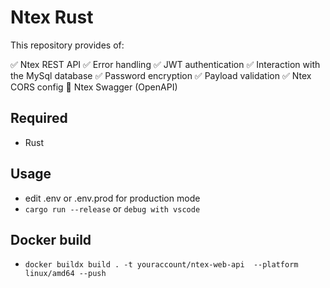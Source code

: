 # Ntex Rust

This repository provides of:

✅ Ntex REST API
✅ Error handling
✅ JWT authentication
✅ Interaction with the MySql database
✅ Password encryption
✅ Payload validation
✅ Ntex CORS config
🚫 Ntex Swagger (OpenAPI)

## Required

- Rust

## Usage

- edit .env or .env.prod for production mode
- `cargo run --release` or `debug with vscode`

## Docker build

- `docker buildx build . -t youraccount/ntex-web-api  --platform linux/amd64 --push`
